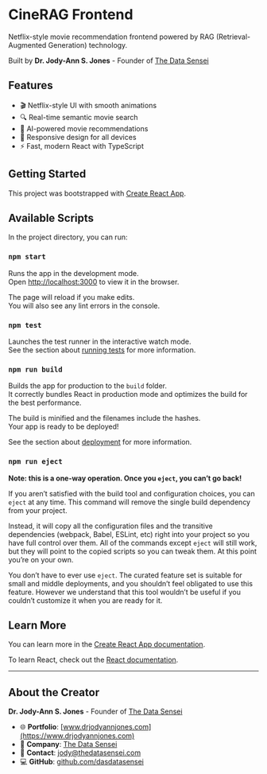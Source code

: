 # CineRAG Frontend

Netflix-style movie recommendation frontend powered by RAG (Retrieval-Augmented Generation) technology.

Built by **Dr. Jody-Ann S. Jones** - Founder of [The Data Sensei](https://www.thedatasensei.com)

## Features

- 🎬 Netflix-style UI with smooth animations
- 🔍 Real-time semantic movie search
- 🤖 AI-powered movie recommendations
- 📱 Responsive design for all devices
- ⚡ Fast, modern React with TypeScript

## Getting Started

This project was bootstrapped with [Create React App](https://github.com/facebook/create-react-app).

## Available Scripts

In the project directory, you can run:

### `npm start`

Runs the app in the development mode.\
Open [http://localhost:3000](http://localhost:3000) to view it in the browser.

The page will reload if you make edits.\
You will also see any lint errors in the console.

### `npm test`

Launches the test runner in the interactive watch mode.\
See the section about [running tests](https://facebook.github.io/create-react-app/docs/running-tests) for more information.

### `npm run build`

Builds the app for production to the `build` folder.\
It correctly bundles React in production mode and optimizes the build for the best performance.

The build is minified and the filenames include the hashes.\
Your app is ready to be deployed!

See the section about [deployment](https://facebook.github.io/create-react-app/docs/deployment) for more information.

### `npm run eject`

**Note: this is a one-way operation. Once you `eject`, you can’t go back!**

If you aren’t satisfied with the build tool and configuration choices, you can `eject` at any time. This command will remove the single build dependency from your project.

Instead, it will copy all the configuration files and the transitive dependencies (webpack, Babel, ESLint, etc) right into your project so you have full control over them. All of the commands except `eject` will still work, but they will point to the copied scripts so you can tweak them. At this point you’re on your own.

You don’t have to ever use `eject`. The curated feature set is suitable for small and middle deployments, and you shouldn’t feel obligated to use this feature. However we understand that this tool wouldn’t be useful if you couldn’t customize it when you are ready for it.

## Learn More

You can learn more in the [Create React App documentation](https://facebook.github.io/create-react-app/docs/getting-started).

To learn React, check out the [React documentation](https://reactjs.org/).

---

## About the Creator

**Dr. Jody-Ann S. Jones** - Founder of [The Data Sensei](https://www.thedatasensei.com)

- 🌐 **Portfolio**: [www.drjodyannjones.com](https://www.drjodyannjones.com)
- 💼 **Company**: [The Data Sensei](https://www.thedatasensei.com)
- 📧 **Contact**: [jody@thedatasensei.com](mailto:jody@thedatasensei.com)
- 💻 **GitHub**: [github.com/dasdatasensei](https://github.com/dasdatasensei)
